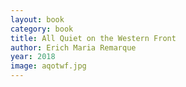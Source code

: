 ```yaml
---
layout: book
category: book
title: All Quiet on the Western Front
author: Erich Maria Remarque
year: 2018
image: aqotwf.jpg
---
```

